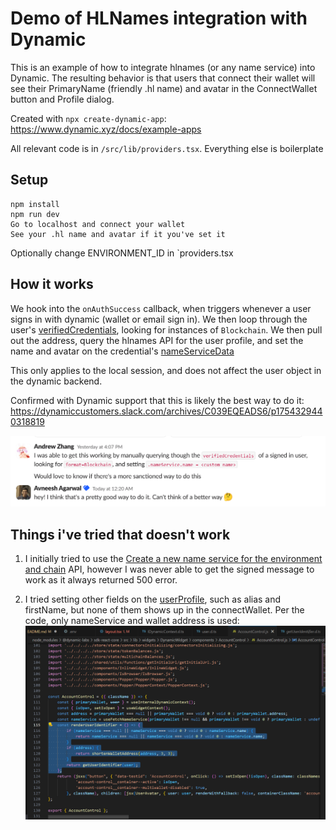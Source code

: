# Demo of HLNames integration with Dynamic
This is an example of how to integrate hlnames (or any name service) into Dynamic. The resulting behavior is that users that connect their wallet will see their PrimaryName (friendly .hl name) and avatar in the ConnectWallet button and Profile dialog.

Created with `npx create-dynamic-app`: https://www.dynamic.xyz/docs/example-apps

All relevant code is in `/src/lib/providers.tsx`. Everything else is boilerplate

## Setup
```
npm install
npm run dev
Go to localhost and connect your wallet
See your .hl name and avatar if it you've set it
```

Optionally change ENVIRONMENT_ID in `providers.tsx

## How it works

We hook into the `onAuthSuccess` callback, when triggers whenever a user signs in with dynamic (wallet or email sign in). We then loop through the user's [verifiedCredentials](https://www.dynamic.xyz/docs/users/verified-credential), looking for instances of `Blockchain`. We then pull out the address, query the hlnames API for the user profile, and set the name and avatar on the credential's [nameServiceData](https://www.dynamic.xyz/docs/react-sdk/objects/verified-credential#nameservicedata)

This only applies to the local session, and does not affect the user object in the dynamic backend.

Confirmed with Dynamic support that this is likely the best way to do it: https://dynamiccustomers.slack.com/archives/C039EQEADS6/p1754329440318819

![alt text](dynamicSlackDiscussion.png)

## Things i've tried that doesn't work
1. I initially tried to use the [Create a new name service for the environment and chain](https://www.dynamic.xyz/docs/api-reference/nameservices/create-a-new-name-service-for-the-environment-and-chain) API, however I was never able to get the signed message to work as it always returned 500 error.

2. I tried setting other fields on the [userProfile](https://www.dynamic.xyz/docs/react-sdk/objects/userprofile#userprofile), such as alias and firstName, but none of them shows up in the connectWallet. Per the code, only nameService and wallet address is used: ![alt text](AccountControl.png)

